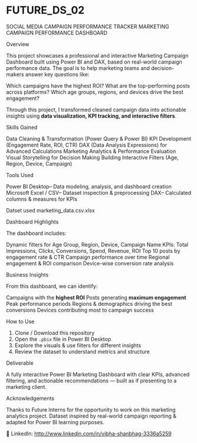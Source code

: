 # FUTURE_DS_02
SOCIAL MEDIA CAMPAIGN PERFORMANCE TRACKER
MARKETING CAMPAIGN PERFORMANCE DASHBOARD

Overview

This project showcases a professional and interactive Marketing Campaign Dashboard built using Power BI and DAX, based on real-world campaign performance data.
The goal is to help marketing teams and decision-makers answer key questions like:

Which campaigns have the highest ROI?
What are the top-performing posts across platforms?
Which age groups, regions, and devices drive the best engagement?

Through this project, I transformed cleaned campaign data into actionable insights using **data visualization, KPI tracking, and interactive filters**.

Skills Gained

Data Cleaning & Transformation (Power Query & Power BI)
KPI Development (Engagement Rate, ROI, CTR)
DAX (Data Analysis Expressions) for Advanced Calculations
Marketing Analytics & Performance Evaluation
Visual Storytelling for Decision Making
Building Interactive Filters (Age, Region, Device, Campaign)

Tools Used

Power BI Desktop– Data modeling, analysis, and dashboard creation
Microsoft Excel / CSV– Dataset inspection & preprocessing
DAX– Calculated columns & measures for KPIs

Datset used
marketing_data.csv.xlsx


Dashboard Highlights

The dashboard includes:

Dynamic filters for Age Group, Region, Device, Campaign Name
KPIs: Total Impressions, Clicks, Conversions, Spend, Revenue, ROI
Top 10 posts by engagement rate & CTR
Campaign performance over time
Regional engagement & ROI comparison
Device-wise conversion rate analysis


Business Insights

From this dashboard, we can identify:

Campaigns with the **highest ROI**
Posts generating **maximum engagement**
Peak performance periods
Regions & demographics driving the best conversions
Devices contributing most to campaign success


How to Use

1. Clone / Download this repository
2. Open the `.pbix` file in Power BI Desktop
3. Explore the visuals & use filters for different insights
4. Review the dataset to understand metrics and structure


Deliverable

A fully interactive Power BI Marketing Dashboard with clear KPIs, advanced filtering, and actionable recommendations — built as if presenting to a marketing client.

Acknowledgements

Thanks to Future Interns for the opportunity to work on this marketing analytics project. Dataset inspired by real-world campaign reporting & adapted for Power BI learning purposes.


💼 LinkedIn: 
http://www.linkedin.com/in/vibha-shanbhag-3336a5259
